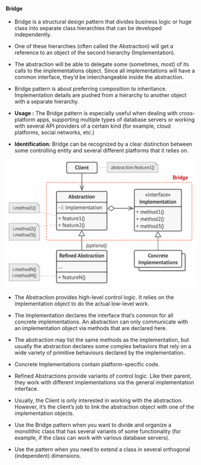 #### Bridge

- Bridge is a structural design pattern that divides business logic or huge class into separate class hierarchies that can be developed independently.
- One of these hierarchies (often called the Abstraction) will get a reference to an object of the second hierarchy (Implementation).
- The abstraction will be able to delegate some (sometimes, most) of its calls to the implementations object. Since all implementations will have a common interface, they’d be interchangeable inside the abstraction.
- Bridge pattern is about preferring composition to inheritance. Implementation details are pushed from a hierarchy to another object with a separate hierarchy.


- **Usage :** The Bridge pattern is especially useful when dealing with cross-platform apps, supporting multiple types of database servers or working with several API providers of a certain kind (for example, cloud platforms, social networks, etc.)

- **Identification:** Bridge can be recognized by a clear distinction between some controlling entity and several different platforms that it relies on.

![structure-en-2x-bridge.png](../../../../../diagrams/structure-en-2x-bridge.png)


- The Abstraction provides high-level control logic. It relies on the implementation object to do the actual low-level work.
- The Implementation declares the interface that’s common for all concrete implementations. An abstraction can only communicate with an implementation object via methods that are declared here.
- The abstraction may list the same methods as the implementation, but usually the abstraction declares some complex behaviors that rely on a wide variety of primitive behaviours declared by the implementation.
- Concrete Implementations contain platform-specific code.
- Refined Abstractions provide variants of control logic. Like their parent, they work with different implementations via the general implementation interface.
- Usually, the Client is only interested in working with the abstraction. However, it’s the client’s job to link the abstraction object with one of the implementation objects.


- Use the Bridge pattern when you want to divide and organize a monolithic class that has several variants of some functionality (for example, if the class can work with various database servers).
- Use the pattern when you need to extend a class in several orthogonal (independent) dimensions.

